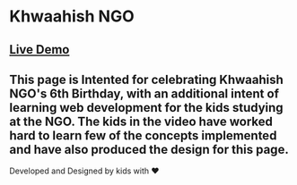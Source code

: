 # Khwaahish NGO

[Live Demo](https://insta-food-swiggy-clone.netlify.app/)
---
This page is Intented for celebrating Khwaahish NGO's 6th Birthday, with an additional intent of learning web development for the kids studying at the NGO. The kids in the video have worked hard to learn few of the concepts implemented and have also produced the design for this page.
---

Developed and Designed by kids with ❤ 